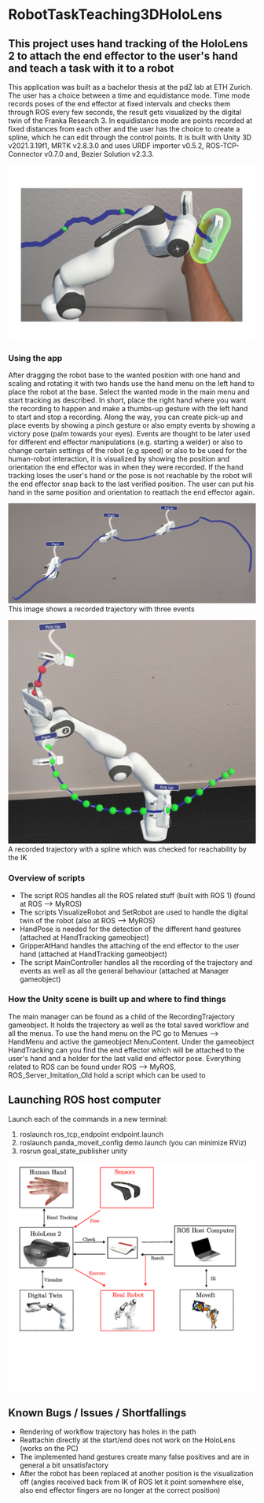 # RobotTaskTeaching3DHoloLens

## This project uses hand tracking of the HoloLens 2 to attach the end effector to the user's hand and teach a task with it to a robot

This application was built as a bachelor thesis at the pdZ lab at ETH Zurich. The user has a choice between a time and equidistance mode. Time mode records poses of the end effector at fixed intervals and checks them through ROS every few seconds, the result gets visualized by the digital twin of the Franka Research 3. In equidistance mode are points recorded at fixed distances from each other and the user has the choice to create a spline, which he can edit through the control points. It is built with Unity 3D v2021.3.19f1, MRTK v2.8.3.0 and uses URDF importer v0.5.2,  ROS-TCP-Connector v0.7.0 and, Bezier Solution v2.3.3.

![Image of hand tracking active in time mode](titleimage_final.png)

### Using the app
After dragging the robot base to the wanted position with one hand and scaling and rotating it with two hands use the hand menu on the left hand to place the robot at the base. Select the wanted mode in the main menu and start tracking as described. In short, place the right hand where you want the recording to happen and make a thumbs-up gesture with the left hand to start and stop a recording. Along the way, you can create pick-up and place events by showing a pinch gesture or also empty events by showing a victory pose (palm towards your eyes). Events are thought to be later used for different end effector manipulations  (e.g. starting a welder) or also to change certain settings of the robot (e.g speed) or also to be used for the human-robot interaction, it is visualized by showing the position and orientation the end effector was in when they were recorded. If the hand tracking loses the user's hand or the pose is not reachable by the robot will the end effector snap back to the last verified position. The user can put his hand in the same position and orientation to reattach the end effector again.


![A recorded trajectory with three events](trajectory_events.jpg)
This image shows a recorded trajectory with three events

![A recorded trajectory with a spline which was checked for reachability by the IK](red_green_check_points.jpg)
A recorded trajectory with a spline which was checked for reachability by the IK


### Overview of scripts
* The script ROS handles all the ROS related stuff (built with ROS 1) (found at ROS --> MyROS)
* The scripts VisualizeRobot and SetRobot are used to handle the digital twin of the robot (also at ROS --> MyROS)
* HandPose is needed for the detection of the different hand gestures (attached at HandTracking gameobject)
* GripperAtHand handles the attaching of the end effector to the user hand (attached at HandTracking gameobject)
* The script MainController handles all the recording of the trajectory and events as well as all the general behaviour (attached at Manager gameobject)

### How the Unity scene is built up and where to find things
The main manager can be found as a child of the RecordingTrajectory gameobject. It holds the trajectory as well as the total saved workflow and all the menus. To use the hand menu on the PC go to Menues --> HandMenu and active the gameobject MenuContent. Under the gameobject HandTracking can you find the end effector which will be attached to the user's hand and a holder for the last valid end effector pose. Everything related to ROS can be found under ROS --> MyROS, ROS_Server_Imitation_Old hold a script which can be used to 

## Launching ROS host computer
Launch each of the commands in a new terminal:
1. roslaunch ros_tcp_endpoint endpoint.launch
2. roslaunch panda_moveit_config demo.launch (you can minimize RViz)
3. rosrun goal_state_publisher unity
   
![Setup ROS host computer and HoloLens 2](Setup_additional.png)


## Known Bugs / Issues / Shortfallings
* Rendering of workflow trajectory has holes in the path
* Reattachin directly at the start/end does not work on the HoloLens (works on the PC)
* The implemented hand gestures create many false positives and are in general a bit unsatisfactory
* After the robot has been replaced at another position is the visualization off (angles received back from IK of ROS let it point somewhere else, also end effector fingers are no longer at the correct position)

